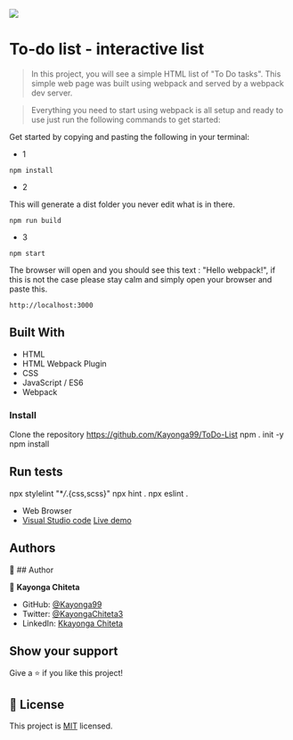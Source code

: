 ![](https://img.shields.io/badge/Microverse-blueviolet)


# To-do list - interactive list

> In this project, you will see a simple HTML list of "To Do tasks". This simple web page was built using webpack and served by a webpack dev server.

> Everything you need to start using webpack is all setup and ready to use just run the following commands to get started:

Get started by copying and pasting the following in your terminal: 

- 1
```
npm install
```

- 2

 This will generate a dist folder you never edit what is in there.
```
npm run build
```

- 3

```
npm start
```
The browser will open and you should see this text : "Hello webpack!", if this is not the case please stay calm and simply open your browser and paste this.
```
http://localhost:3000
```

## Built With

- HTML
- HTML Webpack Plugin
- CSS
- JavaScript / ES6
- Webpack

### Install

Clone the repository
https://github.com/Kayonga99/ToDo-List
npm . init -y
npm install

## Run tests

npx stylelint "\*_/_.{css,scss}"
npx hint .
npx eslint .

- Web Browser
- [Visual Studio code](https://code.visualstudio.com/)
[Live demo](https://tiny-swan-e24fe0.netlify.app/)
## Authors

👤 ## Author

👤 **Kayonga Chiteta**

- GitHub: [@Kayonga99](https://github.com/Kayonga99)
- Twitter: [@KayongaChiteta3](https://twitter.com/KayongaChiteta3?t=gfILCjmltzGRZOx6FZ8-nQ&s=08)
- LinkedIn: [Kkayonga Chiteta](https://www.linkedin.com/in/kayonga-chiteta-776949227)

## Show your support

Give a ⭐️ if you like this project!

## 📝 License

This project is [MIT](./MIT.md) licensed.

